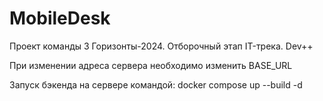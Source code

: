 # MobileDesk

Проект команды 3 
Горизонты-2024. Отборочный этап IT-трека. Dev++

При изменении адреса сервера необходимо изменить BASE_URL

Запуск бэкенда на сервере командой:
  docker compose up --build -d   
